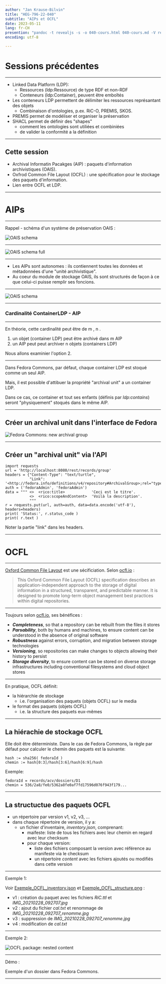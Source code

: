 ```yaml
---
author: "Jan Krause-Bilvin"
title: "HEG-796-22-040"
subtitle: "AIPs et OCFL"
date: 2023-05-11
lang: fr-CH
presention: "pandoc -t revealjs -s -o 040-cours.html 040-cours.md -V revealjs-url=reveal.js -V theme=league --katex; pandoc -t html5 -o 040-cours.pdf 040-cours.md"
encoding: utf-8

---
```


# Sessions précédentes

---

* Linked Data Platform (LDP): 
  * Ressources (ldp:Ressource) de type RDF et non-RDF
  * Conteneurs (ldp:Container), peuvent être emboîtés
* Les conteneurs LDP permettent de délimiter les ressources représantant des objets
  * Combinaison d'ontologies, p.ex. RiC-O, PREMIS, SKOS.
* PREMIS permet de modéliser et organiser la préservation
* SHACL permet de définir des "shapes"
  * comment les ontologies sont utiliées et combiniées
  * de valider la conformité a la définition

---

## Cette session

* Archival Informatin Pacakges (AIP) : paquets d'information archivistiques (OAIS).
* Oxfrod Common File Layout (OCFL) : une spécification pour le stockage des paquets d'information.
* Lien entre OCFL et LDP.

---

# AIPs

---

Rappel - schéma d'un système de préservation OAIS :

![OAIS schema](media/OAIS-schema-general.png)

---

![OAIS schema full](media/OAIS-schema-general-full.jpg)

---


* Les AIPs sont autonomes : ils contiennent toutes les données et métadonnées d'une "unité archivistique".
* Au coeur du module de stockage OAIS, ils sont structurés de façon à ce que celui-ci puisse remplir ses foncions. 

---

![OAIS schema](media/OAIS-AIP.jpg)

---



### Cardinalité ContainerLDP - AIP 

---

En théorie, cette cardinalité peut être de m , n .

1. un objet (container LDP) peut être archivé dans m AIP
2. un AIP peut peut archiver n objets (containers LDP)

Nous allons examinier l'option 2.

---

Dans Fedora Commons, par défaut, chaque container LDP est stoqué comme un seul AIP.


Mais, il est possible d'attibuer la propriété "archival unit" a un container LDP.


Dans ce cas, ce container et tout ses enfants (définis par *ldp:contains*) seront "physiquement" stoqués dans le même AIP.

---

## Créer un archival unit dans l'interface de Fedora

![Fedora Commons: new archival group](media/FCREPRO-create-archival-group.png)

---

## Créer un  "archival unit" via l'API

```
import requests
url = 'http://localhost:8080/rest/records/group'
headers = {"Content-Type": "text/turtle",
           "Link": '<http://fedora.info/definitions/v4/repository#ArchivalGroup>;rel="type"'}
auth = ('fedoraAdmin', 'fedoraAdmin')
data = """ <>  <rico:title>            'Ceci est le titre'.
		   <>  <rico:scopeAndContent>  'Voilà la description'.
		   """
r = requests.put(url, auth=auth, data=data.encode('utf-8'), headers=headers)
print( 'Status:', r.status_code )
print( r.text )
```

Noter la partie "link" dans les headers.

---

# OCFL

---

[Oxford Common File Layout](https://ocfl.io/) est une sécificiation. Selon [ocfl.io](https://ocfl.io/) :

> This Oxford Common File Layout (OCFL) specification 
> describes an application-independent approach to the storage of digital information
> in a structured, transparent, and predictable manner. 
> It is designed to promote long-term object management best practices within digital repositories.

---

Toujours selon [ocfl.io](https://ocfl.io/), ses bénéfices :

* ***Completeness***, so that a repository can be rebuilt from the files it stores
* ***Parsability***, both by humans and machines, to ensure content can be understood in the absence of original software
* ***Robustness*** against errors, corruption, and migration between storage technologies
* ***Versioning***, so repositories can make changes to objects allowing their history to persist
* ***Storage diversity***, to ensure content can be stored on diverse storage infrastructures including conventional filesystems and cloud object stores

---

En pratique, OCFL définit:

* la hiérarchie de stockage
  * i.e. l'organisation des paquets (objets OCFL) sur le media
* le format des paquets (objets OCFL)
  * i.e. la structure des paquets eux-mêmes

---

## La hiérachie de stockage OCFL

Elle doit être déterministe. Dans le cas de Fedora Commons, la règle par défaut pour calculer le chemin des paquets est la suivante:

```
hash := sha256( fedoraId )
chemin := hash[0:3]/hash[3:6]/hash[6:9]/hash
```

Exemple:

```
fedoraId = records/acv/dossiers/D1
chemin = 536/2a8/fe0/5362a8fe0af7fd17596d076f943f179...
```

---

## La structuctue des paquets OCFL

* un répertoire par version v1, v2, v3, ...
* dans chaque répertoire de version, il y a:
  * un fichier d'inventaire, *inventory.json*, comprenant: 
    * maifeste: liste de tous les fichiers avec leur chemin en regard avec leur checksum
    * pour chaque version: 
      * liste des fichiers composant la version avec référence au manifeste via le checksum
      * un répertoire *content* avec les fichiers ajoutés ou modifiés dans cette version
	 
---

Exemple 1:

Voir [Exemple_OCFL_inventory.json](./media/Exemple_OCFL_inventory.json) et [Exemple_OCFL_structure.png](./media/Exemple_OCFL_structure.png) :

* v1 : création du paquet avec les fichiers *RiC.ttl* et *IMG_20210228_092707.jpg*
* v2 : ajout du fichier *cal.txt* et renommage de *IMG_20210228_092707_renomme.jpg*
* v3 : suppression de *IMG_20210228_092707_renomme.jpg*
* v4 : modification de *cal.txt*
  
---

Exemple 2:

![OCFL package: nested content](media/OCFL-package-exemple.png)

---

Démo : 

Exemple d'un dossier dans Fedora Commons.

---






